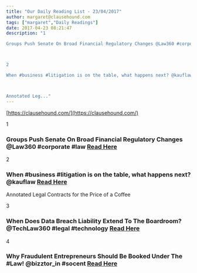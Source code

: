 ```yaml
---
title: "Our Daily Reading List - 23/04/2017"
author: margaret@clausehound.com
tags: ["margaret","Daily Readings"]
date: 2017-04-23 08:21:47
description: "1

Groups Push Senate On Broad Financial Regulatory Changes @Law360 #corporate #law  Read Here



2

When #business #litigation is on the table, what happens next? @kauflaw Read Here



Annotated Leg..."
---
```


[https://clausehound.com/](https://clausehound.com/)

1

### Groups Push Senate On Broad Financial Regulatory Changes @Law360 #corporate #law  [Read Here](https://goo.gl/oud2wm)

2

### When #business #litigation is on the table, what happens next? @kauflaw [Read Here](https://goo.gl/96qAU2)

Annotated Legal Contracts
for the Price of a Coffee

3

### When Does Data Breach Liability Extend To The Boardroom? @TechLaw360 #legal #technology  [Read Here](https://goo.gl/RlExcB)

4

### Why Fraudulent Entrepreneurs Should Be Booked Under The #Law! @bizztor_in #socent [Read Here](https://goo.gl/NyTHvS)